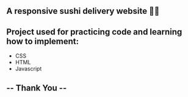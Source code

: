 ## A responsive sushi delivery website 🍣🍥 
## Project used for practicing code and learning how to implement:
- CSS
- HTML
- Javascript
## -- Thank You --
